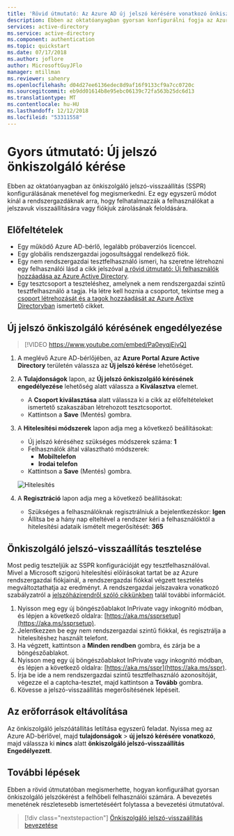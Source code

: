 ```yaml
---
title: 'Rövid útmutató: Az Azure AD új jelszó kérésére vonatkozó önkiszolgáló folyamata'
description: Ebben az oktatóanyagban gyorsan konfigurálni fogja az Azure AD önkiszolgáló jelszó-visszaállítását, hogy a felhasználók vissza tudják állítani a saját jelszavukat
services: active-directory
ms.service: active-directory
ms.component: authentication
ms.topic: quickstart
ms.date: 07/17/2018
ms.author: joflore
author: MicrosoftGuyJFlo
manager: mtillman
ms.reviewer: sahenry
ms.openlocfilehash: d04d27ee6136edec8d9af16f9133cf9a7cc0720c
ms.sourcegitcommit: eb9dd01614b8e95ebc06139c72fa563b25dc6d13
ms.translationtype: MT
ms.contentlocale: hu-HU
ms.lasthandoff: 12/12/2018
ms.locfileid: "53311558"
---
```

# <a name="quickstart-self-service-password-reset"></a>Gyors útmutató: Új jelszó önkiszolgáló kérése

Ebben az oktatóanyagban az önkiszolgáló jelszó-visszaállítás (SSPR) konfigurálásának menetével fog megismerkedni. Ez egy egyszerű módot kínál a rendszergazdáknak arra, hogy felhatalmazzák a felhasználókat a jelszavuk visszaállítására vagy fiókjuk zárolásának feloldására.

## <a name="prerequisites"></a>Előfeltételek

* Egy működő Azure AD-bérlő, legalább próbaverziós licenccel.
* Egy globális rendszergazdai jogosultsággal rendelkező fiók.
* Egy nem rendszergazdai tesztfelhasználó ismeri, ha szeretne létrehozni egy felhasználói lásd a cikk jelszóval [a rövid útmutató: Új felhasználók hozzáadása az Azure Active Directory](../add-users-azure-active-directory.md).
* Egy tesztcsoport a teszteléshez, amelynek a nem rendszergazdai szintű tesztfelhasználó a tagja. Ha létre kell hoznia a csoportot, tekintse meg a [csoport létrehozását és a tagok hozzáadását az Azure Active Directoryban](../active-directory-groups-create-azure-portal.md) ismertető cikket.

## <a name="enable-self-service-password-reset"></a>Új jelszó önkiszolgáló kérésének engedélyezése

> [!VIDEO https://www.youtube.com/embed/Pa0eyqjEjvQ]

1. A meglévő Azure AD-bérlőjében, az **Azure Portal** **Azure Active Directory** területén válassza az **Új jelszó kérése** lehetőséget.

2. A **Tulajdonságok** lapon, az **Új jelszó önkiszolgáló kérésének engedélyezése** lehetőség alatt válassza a **Kiválasztva** elemet.
    * A **Csoport kiválasztása** alatt válassza ki a cikk az előfeltételeket ismertető szakaszában létrehozott tesztcsoportot.
    * Kattintson a **Save** (Mentés) gombra.

3. A **Hitelesítési módszerek** lapon adja meg a következő beállításokat:
   * Új jelszó kéréséhez szükséges módszerek száma: **1**
   * Felhasználók által választható módszerek:
      * **Mobiltelefon**
      * **Irodai telefon**
   * Kattintson a **Save** (Mentés) gombra.

    ![Hitelesítés][Authentication]

4. A **Regisztráció** lapon adja meg a következő beállításokat:
   * Szükséges a felhasználóknak regisztrálniuk a bejelentkezéskor: **Igen**
   * Állítsa be a hány nap elteltével a rendszer kéri a felhasználóktól a hitelesítési adataik ismételt megerősítését: **365**

## <a name="test-self-service-password-reset"></a>Önkiszolgáló jelszó-visszaállítás tesztelése

Most pedig teszteljük az SSPR konfigurációját egy tesztfelhasználóval. Mivel a Microsoft szigorú hitelesítési előírásokat tartat be az Azure rendszergazdai fiókjainál, a rendszergazdai fiókkal végzett tesztelés megváltoztathatja az eredményt. A rendszergazdai jelszavakra vonatkozó szabályzatról a [jelszóházirendről szóló cikkünkben](concept-sspr-policy.md) talál további információt.

1. Nyisson meg egy új böngészőablakot InPrivate vagy inkognitó módban, és lépjen a következő oldalra: [https://aka.ms/ssprsetup](https://aka.ms/ssprsetup).
2. Jelentkezzen be egy nem rendszergazdai szintű fiókkal, és regisztrálja a hitelesítéshez használt telefont.
3. Ha végzett, kattintson a **Minden rendben** gombra, és zárja be a böngészőablakot.
4. Nyisson meg egy új böngészőablakot InPrivate vagy inkognitó módban, és lépjen a következő oldalra: [https://aka.ms/sspr](https://aka.ms/sspr).
5. Írja be ide a nem rendszergazdai szintű tesztfelhasználó azonosítóját, végezze el a captcha-tesztet, majd kattintson a **Tovább** gombra.
6. Kövesse a jelszó-visszaállítás megerősítésének lépéseit.

## <a name="clean-up-resources"></a>Az erőforrások eltávolítása

Az önkiszolgáló jelszóátállítás letiltása egyszerű feladat. Nyissa meg az Azure AD-bérlővel, majd **tulajdonságok** > **új jelszó kérésére vonatkozó**, majd válassza ki **nincs** alatt **önkiszolgáló jelszó-visszaállítás Engedélyezett**.

## <a name="next-steps"></a>További lépések

Ebben a rövid útmutatóban megismerhette, hogyan konfigurálhat gyorsan önkiszolgáló jelszókérést a felhőbeli felhasználói számára. A bevezetés menetének részletesebb ismertetéséért folytassa a bevezetési útmutatóval.

> [!div class="nextstepaction"]
> [Önkiszolgáló jelszó-visszaállítás bevezetése](howto-sspr-deployment.md)

[Authentication]: ./media/quickstart-sspr/sspr-authentication-methods.png "Az elérhető Azure AD-hitelesítési módszerek és a szükséges mennyiség"
